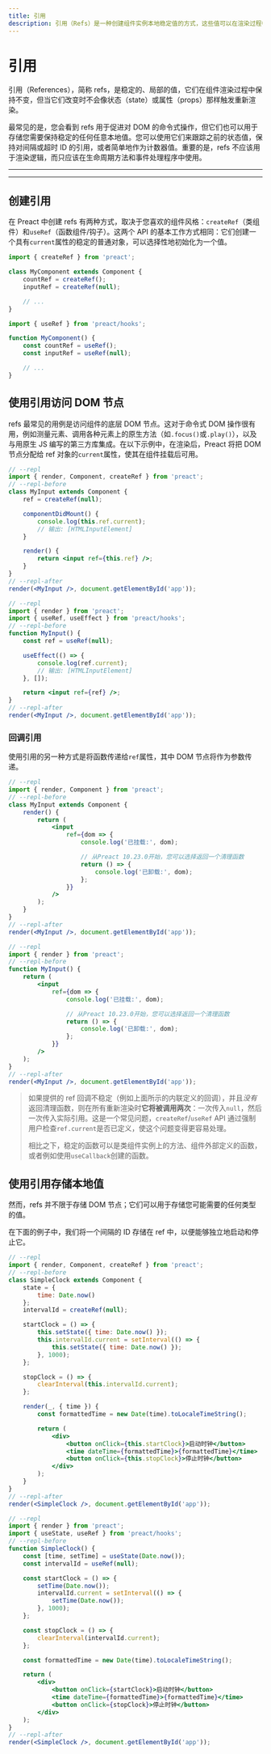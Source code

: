 ```yaml
---
title: 引用
description: 引用（Refs）是一种创建组件实例本地稳定值的方式，这些值可以在渲染过程中保持不变。
---
```


# 引用

引用（References），简称 refs，是稳定的、局部的值，它们在组件渲染过程中保持不变，但当它们改变时不会像状态（state）或属性（props）那样触发重新渲染。

最常见的是，您会看到 refs 用于促进对 DOM 的命令式操作，但它们也可以用于存储您需要保持稳定的任何任意本地值。您可以使用它们来跟踪之前的状态值，保持对间隔或超时 ID 的引用，或者简单地作为计数器值。重要的是，refs 不应该用于渲染逻辑，而只应该在生命周期方法和事件处理程序中使用。

---

<toc></toc>

---

## 创建引用

在 Preact 中创建 refs 有两种方式，取决于您喜欢的组件风格：`createRef`（类组件）和`useRef`（函数组件/钩子）。这两个 API 的基本工作方式相同：它们创建一个具有`current`属性的稳定的普通对象，可以选择性地初始化为一个值。

<tab-group tabstring="Classes, Hooks">

```jsx
import { createRef } from 'preact';

class MyComponent extends Component {
	countRef = createRef();
	inputRef = createRef(null);

	// ...
}
```

```jsx
import { useRef } from 'preact/hooks';

function MyComponent() {
	const countRef = useRef();
	const inputRef = useRef(null);

	// ...
}
```

</tab-group>

## 使用引用访问 DOM 节点

refs 最常见的用例是访问组件的底层 DOM 节点。这对于命令式 DOM 操作很有用，例如测量元素、调用各种元素上的原生方法（如`.focus()`或`.play()`），以及与用原生 JS 编写的第三方库集成。在以下示例中，在渲染后，Preact 将把 DOM 节点分配给 ref 对象的`current`属性，使其在组件挂载后可用。

<tab-group tabstring="Classes, Hooks">

```jsx
// --repl
import { render, Component, createRef } from 'preact';
// --repl-before
class MyInput extends Component {
	ref = createRef(null);

	componentDidMount() {
		console.log(this.ref.current);
		// 输出: [HTMLInputElement]
	}

	render() {
		return <input ref={this.ref} />;
	}
}
// --repl-after
render(<MyInput />, document.getElementById('app'));
```

```jsx
// --repl
import { render } from 'preact';
import { useRef, useEffect } from 'preact/hooks';
// --repl-before
function MyInput() {
	const ref = useRef(null);

	useEffect(() => {
		console.log(ref.current);
		// 输出: [HTMLInputElement]
	}, []);

	return <input ref={ref} />;
}
// --repl-after
render(<MyInput />, document.getElementById('app'));
```

</tab-group>

### 回调引用

使用引用的另一种方式是将函数传递给`ref`属性，其中 DOM 节点将作为参数传递。

<tab-group tabstring="Classes, Hooks">

```jsx
// --repl
import { render, Component } from 'preact';
// --repl-before
class MyInput extends Component {
	render() {
		return (
			<input
				ref={dom => {
					console.log('已挂载:', dom);

					// 从Preact 10.23.0开始，您可以选择返回一个清理函数
					return () => {
						console.log('已卸载:', dom);
					};
				}}
			/>
		);
	}
}
// --repl-after
render(<MyInput />, document.getElementById('app'));
```

```jsx
// --repl
import { render } from 'preact';
// --repl-before
function MyInput() {
	return (
		<input
			ref={dom => {
				console.log('已挂载:', dom);

				// 从Preact 10.23.0开始，您可以选择返回一个清理函数
				return () => {
					console.log('已卸载:', dom);
				};
			}}
		/>
	);
}
// --repl-after
render(<MyInput />, document.getElementById('app'));
```

</tab-group>

> 如果提供的 ref 回调不稳定（例如上面所示的内联定义的回调），并且*没有*返回清理函数，则在所有重新渲染时**它将被调用两次**：一次传入`null`，然后一次传入实际引用。这是一个常见问题，`createRef`/`useRef` API 通过强制用户检查`ref.current`是否已定义，使这个问题变得更容易处理。
>
> 相比之下，稳定的函数可以是类组件实例上的方法、组件外部定义的函数，或者例如使用`useCallback`创建的函数。

## 使用引用存储本地值

然而，refs 并不限于存储 DOM 节点；它们可以用于存储您可能需要的任何类型的值。

在下面的例子中，我们将一个间隔的 ID 存储在 ref 中，以便能够独立地启动和停止它。

<tab-group tabstring="Classes, Hooks">

```jsx
// --repl
import { render, Component, createRef } from 'preact';
// --repl-before
class SimpleClock extends Component {
	state = {
		time: Date.now()
	};
	intervalId = createRef(null);

	startClock = () => {
		this.setState({ time: Date.now() });
		this.intervalId.current = setInterval(() => {
			this.setState({ time: Date.now() });
		}, 1000);
	};

	stopClock = () => {
		clearInterval(this.intervalId.current);
	};

	render(_, { time }) {
		const formattedTime = new Date(time).toLocaleTimeString();

		return (
			<div>
				<button onClick={this.startClock}>启动时钟</button>
				<time dateTime={formattedTime}>{formattedTime}</time>
				<button onClick={this.stopClock}>停止时钟</button>
			</div>
		);
	}
}
// --repl-after
render(<SimpleClock />, document.getElementById('app'));
```

```jsx
// --repl
import { render } from 'preact';
import { useState, useRef } from 'preact/hooks';
// --repl-before
function SimpleClock() {
	const [time, setTime] = useState(Date.now());
	const intervalId = useRef(null);

	const startClock = () => {
		setTime(Date.now());
		intervalId.current = setInterval(() => {
			setTime(Date.now());
		}, 1000);
	};

	const stopClock = () => {
		clearInterval(intervalId.current);
	};

	const formattedTime = new Date(time).toLocaleTimeString();

	return (
		<div>
			<button onClick={startClock}>启动时钟</button>
			<time dateTime={formattedTime}>{formattedTime}</time>
			<button onClick={stopClock}>停止时钟</button>
		</div>
	);
}
// --repl-after
render(<SimpleClock />, document.getElementById('app'));
```

</tab-group>
